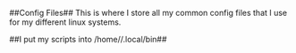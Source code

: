 ##Config Files##
This is where I store all my common config files that I use for my different linux systems. 

##I put my scripts into /home/<user>/.local/bin##
